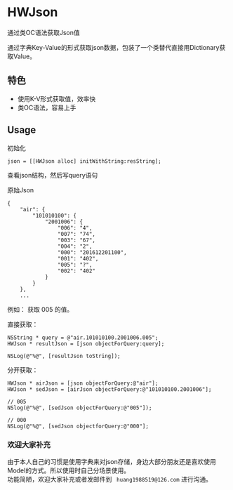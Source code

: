 # HWJson
通过类OC语法获取Json值

通过字典Key-Value的形式获取json数据，包装了一个类替代直接用Dictionary获取Value。

## 特色

* 使用K-V形式获取值，效率快
* 类OC语法，容易上手

## Usage

初始化

```
json = [[HWJson alloc] initWithString:resString];

```

查看json结构，然后写query语句

原始Json
```
{
    "air": {
        "101010100": {
            "2001006": {
                "006": "4",
                "007": "74",
                "003": "67",
                "004": "2",
                "000": "201612201100",
                "001": "402",
                "005": "?",
                "002": "402"
            }
        }
    },
    ...
```

例如： 获取 005 的值。

直接获取：
```
NSString * query = @"air.101010100.2001006.005";
HWJson * resultJson = [json objectForQuery:query];

NSLog(@"%@", [resultJson toString]);
```

分开获取：

```
HWJson * airJson = [json objectForQuery:@"air"];
HWJson * sedJson = [airJson objectForQuery:@"101010100.2001006"];

// 005
NSlog(@"%@", [sedJson objectForQuery:@"005"]);

// 000
NSLog(@"%@", [sedJson objectforQuery:@"000"];

```

### 欢迎大家补充

由于本人自己的习惯是使用字典来对json存储，身边大部分朋友还是喜欢使用Model的方式。所以使用时自己分场景使用。   
功能简陋，欢迎大家补充或者发邮件到  ` huang1988519@126.com` 进行沟通。
